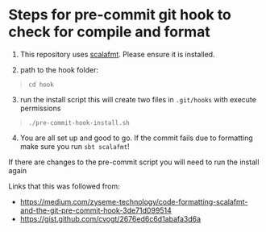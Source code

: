 # Steps for pre-commit git hook to check for compile and format

1) This repository uses [scalafmt](https://scalameta.org/scalafmt/). Please ensure it is installed.

2) path to the hook folder:
> `cd hook`

3) run the install script this will create two files in `.git/hooks` with execute permissions
> `./pre-commit-hook-install.sh`

4) You are all set up and good to go. If the commit fails due to formatting make sure you run `sbt scalafmt`!

If there are changes to the pre-commit script you will need to run the install again

Links that this was followed from:
- https://medium.com/zyseme-technology/code-formatting-scalafmt-and-the-git-pre-commit-hook-3de71d099514
- https://gist.github.com/cvogt/2676ed6c6d1abafa3d6a

